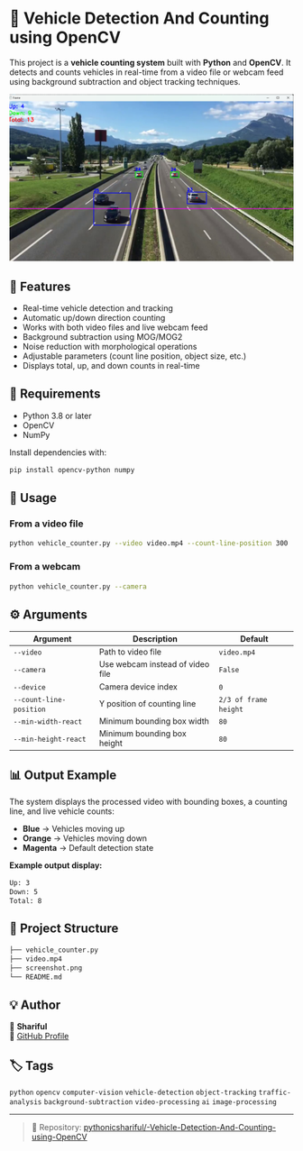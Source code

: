 # 🚗 Vehicle Detection And Counting using OpenCV

This project is a **vehicle counting system** built with **Python** and **OpenCV**. It detects and counts vehicles in real-time from a video file or webcam feed using background subtraction and object tracking techniques.

![Screenshot](screenshot.png)

## 🧠 Features

- Real-time vehicle detection and tracking  
- Automatic up/down direction counting  
- Works with both video files and live webcam feed  
- Background subtraction using MOG/MOG2  
- Noise reduction with morphological operations  
- Adjustable parameters (count line position, object size, etc.)  
- Displays total, up, and down counts in real-time  

## 🧩 Requirements

- Python 3.8 or later  
- OpenCV  
- NumPy  

Install dependencies with:
```bash
pip install opencv-python numpy
```

## 🚀 Usage

### From a video file
```bash
python vehicle_counter.py --video video.mp4 --count-line-position 300
```

### From a webcam
```bash
python vehicle_counter.py --camera
```

## ⚙️ Arguments

| Argument | Description | Default |
|-----------|--------------|----------|
| `--video` | Path to video file | `video.mp4` |
| `--camera` | Use webcam instead of video file | `False` |
| `--device` | Camera device index | `0` |
| `--count-line-position` | Y position of counting line | `2/3 of frame height` |
| `--min-width-react` | Minimum bounding box width | `80` |
| `--min-height-react` | Minimum bounding box height | `80` |

## 📊 Output Example

The system displays the processed video with bounding boxes, a counting line, and live vehicle counts:
- **Blue** → Vehicles moving up  
- **Orange** → Vehicles moving down  
- **Magenta** → Default detection state  

**Example output display:**  
```
Up: 3
Down: 5
Total: 8
```

## 🏁 Project Structure

```
├── vehicle_counter.py
├── video.mp4
├── screenshot.png
└── README.md
```

## 💡 Author

👤 **Shariful**  
🔗 [GitHub Profile](https://github.com/pythonicshariful)  

## 🏷️ Tags

`python` `opencv` `computer-vision` `vehicle-detection` `object-tracking` `traffic-analysis` `background-subtraction` `video-processing` `ai` `image-processing`

---
> 📸 Repository: [pythonicshariful/-Vehicle-Detection-And-Counting-using-OpenCV](https://github.com/pythonicshariful/-Vehicle-Detection-And-Counting-using-OpenCV)

